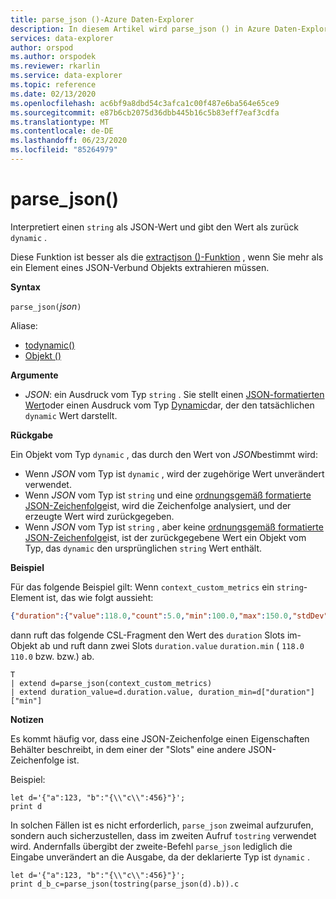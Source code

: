 ```yaml
---
title: parse_json ()-Azure Daten-Explorer
description: In diesem Artikel wird parse_json () in Azure Daten-Explorer beschrieben.
services: data-explorer
author: orspod
ms.author: orspodek
ms.reviewer: rkarlin
ms.service: data-explorer
ms.topic: reference
ms.date: 02/13/2020
ms.openlocfilehash: ac6bf9a8dbd54c3afca1c00f487e6ba564e65ce9
ms.sourcegitcommit: e87b6cb2075d36dbb445b16c5b83eff7eaf3cdfa
ms.translationtype: MT
ms.contentlocale: de-DE
ms.lasthandoff: 06/23/2020
ms.locfileid: "85264979"
---
```

# <a name="parse_json"></a>parse_json()

Interpretiert einen `string` als JSON-Wert und gibt den Wert als zurück `dynamic` .

Diese Funktion ist besser als die [extractjson ()-Funktion](./extractjsonfunction.md) , wenn Sie mehr als ein Element eines JSON-Verbund Objekts extrahieren müssen.

**Syntax**

`parse_json(`*json*`)`

Aliase:
- [todynamic()](./todynamicfunction.md)
- [Objekt ()](./todynamicfunction.md)

**Argumente**

* *JSON*: ein Ausdruck vom Typ `string` . Sie stellt einen [JSON-formatierten Wert](https://json.org/)oder einen Ausdruck vom Typ [Dynamic](./scalar-data-types/dynamic.md)dar, der den tatsächlichen `dynamic` Wert darstellt.

**Rückgabe**

Ein Objekt vom Typ `dynamic` , das durch den Wert von *JSON*bestimmt wird:
* Wenn *JSON* vom Typ ist `dynamic` , wird der zugehörige Wert unverändert verwendet.
* Wenn *JSON* vom Typ ist `string` und eine [ordnungsgemäß formatierte JSON-Zeichenfolge](https://json.org/)ist, wird die Zeichenfolge analysiert, und der erzeugte Wert wird zurückgegeben.
* Wenn *JSON* vom Typ ist `string` , aber keine [ordnungsgemäß formatierte JSON-Zeichenfolge](https://json.org/)ist, ist der zurückgegebene Wert ein Objekt vom Typ, das `dynamic` den ursprünglichen `string` Wert enthält.

**Beispiel**

Für das folgende Beispiel gilt: Wenn `context_custom_metrics` ein `string`-Element ist, das wie folgt aussieht:

```json
{"duration":{"value":118.0,"count":5.0,"min":100.0,"max":150.0,"stdDev":0.0,"sampledValue":118.0,"sum":118.0}}
```

dann ruft das folgende CSL-Fragment den Wert des `duration` Slots im-Objekt ab und ruft dann zwei Slots `duration.value` `duration.min` ( `118.0` `110.0` bzw. bzw.) ab.

```kusto
T
| extend d=parse_json(context_custom_metrics) 
| extend duration_value=d.duration.value, duration_min=d["duration"]["min"]
```

**Notizen**

Es kommt häufig vor, dass eine JSON-Zeichenfolge einen Eigenschaften Behälter beschreibt, in dem einer der "Slots" eine andere JSON-Zeichenfolge ist. 

Beispiel:

```kusto
let d='{"a":123, "b":"{\\"c\\":456}"}';
print d
```

In solchen Fällen ist es nicht erforderlich, `parse_json` zweimal aufzurufen, sondern auch sicherzustellen, dass im zweiten Aufruf `tostring` verwendet wird. Andernfalls übergibt der zweite-Befehl `parse_json` lediglich die Eingabe unverändert an die Ausgabe, da der deklarierte Typ ist `dynamic` .

```kusto
let d='{"a":123, "b":"{\\"c\\":456}"}';
print d_b_c=parse_json(tostring(parse_json(d).b)).c
```
